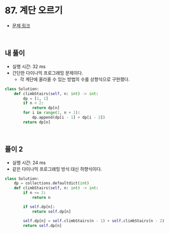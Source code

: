 # 87. 계단 오르기

- [문제 링크](https://leetcode.com/problems/climbing-stairs/)

<br>

## 내 풀이

- 실행 시간: 32 ms
- 간단한 다이나믹 프로그래밍 문제이다.
  - 각 계단에 올라올 수 있는 방법의 수를 상향식으로 구현했다.

```python
class Solution:
    def climbStairs(self, n: int) -> int:
        dp = [1, 1]
        if n < 2:
            return dp[n]
        for i in range(2, n + 1):
            dp.append(dp[i - 1] + dp[i - 2])
        return dp[n]
```

<br>

## 풀이 2

- 실행 시간: 24 ms
- 같은 다이나믹 프로그래밍 방식 대신 하향식이다.

```python
class Solution:
    dp = collections.defaultdict(int)
    def climbStairs(self, n: int) -> int:
        if n <= 2:
            return n

        if self.dp[n]:
            return self.dp[n]

        self.dp[n] = self.climbStairs(n - 1) + self.climbStairs(n - 2)
        return self.dp[n]
```

